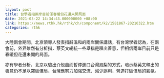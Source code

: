 ```yaml
---
layout: post
title: 台學者指兩岸目前僅春暖但花還未開局面
date: 2021-03-22 14:34:43.000000000 +08:00
link: https://news.rthk.hk/rthk/ch/component/k2/1581867-20210322.htm
categories: rthk
---
```


大陸兩會期間，北京領導人發表措辭溫和的兩岸關係講話，有台灣學者認為，在兩會前，外界雖然有分析指，蔡英文總統一些舉措是釋出善意，但相信兩岸目前只是春暖但花還未開的局面。

亦有學者分析，北京以驗出介殼蟲而暫停進口台灣鳳梨的方式，暗示蔡英文釋出的善意仍不足以突破僵局，台灣應努力加強交流、減少誤判，營造打破僵局的氣氛。
